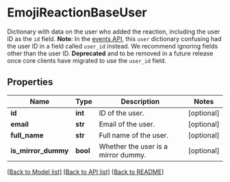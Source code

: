 # EmojiReactionBaseUser

Dictionary with data on the user who added the reaction, including the user ID as the `id` field.  **Note**: In the [events API](/api/get-events), this `user` dictionary confusing had the user ID in a field called `user_id` instead.  We recommend ignoring fields other than the user ID.  **Deprecated** and to be removed in a future release once core clients have migrated to use the `user_id` field. 

## Properties
Name | Type | Description | Notes
------------ | ------------- | ------------- | -------------
**id** | **int** | ID of the user.  | [optional] 
**email** | **str** | Email of the user.  | [optional] 
**full_name** | **str** | Full name of the user.  | [optional] 
**is_mirror_dummy** | **bool** | Whether the user is a mirror dummy.  | [optional] 

[[Back to Model list]](../README.md#documentation-for-models) [[Back to API list]](../README.md#documentation-for-api-endpoints) [[Back to README]](../README.md)


